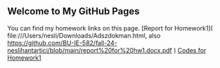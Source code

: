 ## Welcome to My GitHub Pages
You can find my homework links on this page.
[Report for Homework1]( file:///Users/nesli/Downloads/Adszdokman.html, also https://github.com/BU-IE-582/fall-24-neslihantartici/blob/main/report%20for%20hw1.docx.pdf )
[Codes for Homework1]( https://github.com/BU-IE-582/fall-24-neslihantartici/blob/main/codes%20for%20hw1 )
